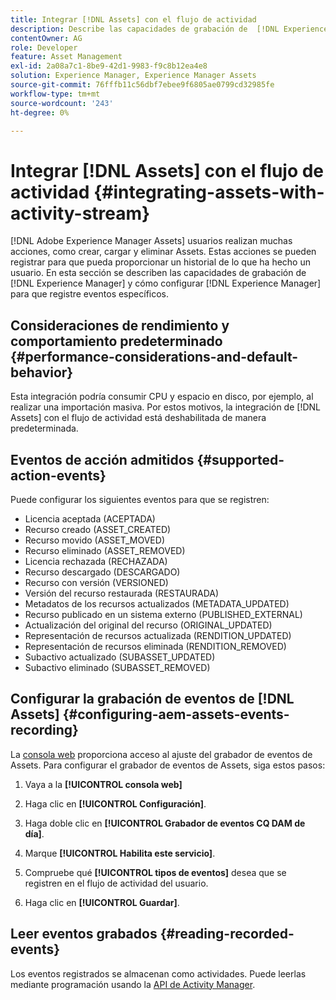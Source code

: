```yaml
---
title: Integrar [!DNL Assets] con el flujo de actividad
description: Describe las capacidades de grabación de  [!DNL Experience Manager]  y cómo configurarlo para que registre eventos específicos.
contentOwner: AG
role: Developer
feature: Asset Management
exl-id: 2a08a7c1-8be9-42d1-9983-f9c8b12ea4e8
solution: Experience Manager, Experience Manager Assets
source-git-commit: 76fffb11c56dbf7ebee9f6805ae0799cd32985fe
workflow-type: tm+mt
source-wordcount: '243'
ht-degree: 0%

---
```


# Integrar [!DNL Assets] con el flujo de actividad {#integrating-assets-with-activity-stream}

[!DNL Adobe Experience Manager Assets] usuarios realizan muchas acciones, como crear, cargar y eliminar Assets. Estas acciones se pueden registrar para que pueda proporcionar un historial de lo que ha hecho un usuario. En esta sección se describen las capacidades de grabación de [!DNL Experience Manager] y cómo configurar [!DNL Experience Manager] para que registre eventos específicos.

## Consideraciones de rendimiento y comportamiento predeterminado {#performance-considerations-and-default-behavior}

Esta integración podría consumir CPU y espacio en disco, por ejemplo, al realizar una importación masiva. Por estos motivos, la integración de [!DNL Assets] con el flujo de actividad está deshabilitada de manera predeterminada.

## Eventos de acción admitidos {#supported-action-events}

Puede configurar los siguientes eventos para que se registren:

* Licencia aceptada (ACEPTADA)
* Recurso creado (ASSET_CREATED)
* Recurso movido (ASSET_MOVED)
* Recurso eliminado (ASSET_REMOVED)
* Licencia rechazada (RECHAZADA)
* Recurso descargado (DESCARGADO)
* Recurso con versión (VERSIONED)
* Versión del recurso restaurada (RESTAURADA)
* Metadatos de los recursos actualizados (METADATA_UPDATED)
* Recurso publicado en un sistema externo (PUBLISHED_EXTERNAL)
* Actualización del original del recurso (ORIGINAL_UPDATED)
* Representación de recursos actualizada (RENDITION_UPDATED)
* Representación de recursos eliminada (RENDITION_REMOVED)
* Subactivo actualizado (SUBASSET_UPDATED)
* Subactivo eliminado (SUBASSET_REMOVED)

## Configurar la grabación de eventos de [!DNL Assets] {#configuring-aem-assets-events-recording}

La [consola web](/help/sites-deploying/configuring-osgi.md) proporciona acceso al ajuste del grabador de eventos de Assets. Para configurar el grabador de eventos de Assets, siga estos pasos:

1. Vaya a la **[!UICONTROL consola web]**

1. Haga clic en **[!UICONTROL Configuración]**.

1. Haga doble clic en **[!UICONTROL Grabador de eventos CQ DAM de día]**.

1. Marque **[!UICONTROL Habilita este servicio]**.

1. Compruebe qué **[!UICONTROL tipos de eventos]** desea que se registren en el flujo de actividad del usuario.

1. Haga clic en **[!UICONTROL Guardar]**.

## Leer eventos grabados {#reading-recorded-events}

Los eventos registrados se almacenan como actividades. Puede leerlas mediante programación usando la [API de Activity Manager](https://developer.adobe.com/experience-manager/reference-materials/6-5/javadoc/com/adobe/granite/activitystreams/ActivityManager.html).
